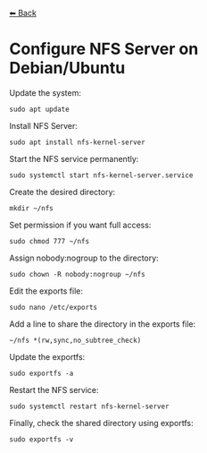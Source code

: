 [⬅ Back](../)

# Configure NFS Server on Debian/Ubuntu

Update the system:
```
sudo apt update
```

Install NFS Server:
```
sudo apt install nfs-kernel-server
```

Start the NFS service permanently:
```
sudo systemctl start nfs-kernel-server.service
```

Create the desired directory:
```
mkdir ~/nfs
```

Set permission if you want full access:
```
sudo chmod 777 ~/nfs
```

Assign nobody:nogroup to the directory:
```
sudo chown -R nobody:nogroup ~/nfs
```

Edit the exports file:
```
sudo nano /etc/exports
```

Add a line to share the directory in the exports file:
```
~/nfs *(rw,sync,no_subtree_check)
```

Update the exportfs:
```
sudo exportfs -a
```

Restart the NFS service:
```
sudo systemctl restart nfs-kernel-server
```

Finally, check the shared directory using exportfs:
```
sudo exportfs -v
```